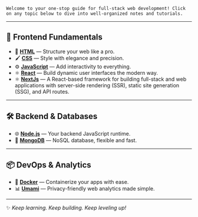 ```info
Welcome to your one-stop guide for full-stack web development! Click on any topic below to dive into well-organized notes and tutorials.
```

---

## 🚀 Frontend Fundamentals

- 🎨 [**HTML**](html.md) — Structure your web like a pro.
- 🖌️ [**CSS**](css.md) — Style with elegance and precision.
- ⚙️ [**JavaScript**](js.md) — Add interactivity to everything.
- ⚛️ [**React**](react.md) — Build dynamic user interfaces the modern way.
- ⚛️ [**NextJs**](nextjs.md) — A React-based framework for building full-stack and web applications with server-side rendering (SSR), static site generation (SSG), and API routes.
---

## 🛠️ Backend & Databases

- 🌐 [**Node.js**](node.md) — Your backend JavaScript runtime.
- 🍃 [**MongoDB**](mongodb.md) — NoSQL database, flexible and fast.

---

## 📦 DevOps & Analytics

- 🐳 [**Docker**](docker.md) — Containerize your apps with ease.
- 📊 [**Umami**](umami_analytics.md) — Privacy-friendly web analytics made simple.

---

✨ _Keep learning. Keep building. Keep leveling up!_
